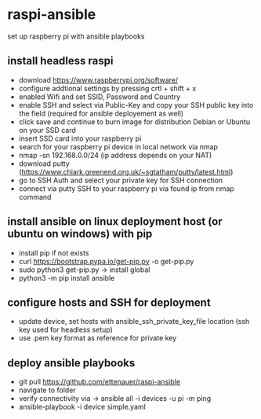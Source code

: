 # raspi-ansible
set up raspberry pi with ansible playbooks

## install headless raspi 
* download https://www.raspberrypi.org/software/
* configure addtional settings by pressing crtl + shift + x
* enabled Wifi and set SSID, Password and Country
* enable SSH and select via Public-Key and copy your SSH public key into the field (required for ansible deployement as well)
* click save and continue to burn image for distribution Debian or Ubuntu on your SSD card
* insert SSD card into your raspberry pi
* search for your raspberry pi device in local network via nmap
* nmap -sn 192.168.0.0/24 (ip address depends on your NAT)
* download putty (https://www.chiark.greenend.org.uk/~sgtatham/putty/latest.html)
* go to SSH Auth and select your private key for SSH connection
* connect via putty SSH to your raspberry pi via found ip from nmap command

## install ansible on linux deployment host (or ubuntu on windows) with pip
* install pip if not exists
* curl https://bootstrap.pypa.io/get-pip.py -o get-pip.py
* sudo python3 get-pip.py -> install global
* python3 -m pip install ansible

## configure hosts and SSH for deployment
* update device, set hosts with ansible_ssh_private_key_file location (ssh key used for headless setup)
* use .pem key format as reference for private key

## deploy ansible playbooks
* git pull https://github.com/ettenauer/raspi-ansible
* navigate to folder
* verify connectivity via -> ansible all -i devices -u pi -m ping 
* ansible-playbook -i device simple.yaml